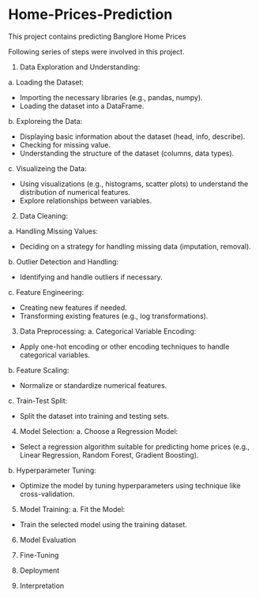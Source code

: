 # Home-Prices-Prediction
This project contains predicting  Banglore Home Prices

Following series of steps were involved in this project. 

1. Data Exploration and Understanding:

a. Loading the Dataset:

- Importing the necessary libraries (e.g., pandas, numpy).
- Loading the dataset into a DataFrame.

b. Exploreing the Data:

- Displaying basic information about the dataset (head, info, describe).
- Checking for missing value.
- Understanding the structure of the dataset (columns, data types).

c. Visualizeing the Data:

- Using visualizations (e.g., histograms, scatter plots) to understand the distribution of numerical features.
- Explore relationships between variables.



2. Data Cleaning:

a. Handling Missing Values:
- Deciding on a strategy for handling missing data (imputation, removal).

b. Outlier Detection and Handling:
- Identifying and handle outliers if necessary.

c. Feature Engineering:
- Creating new features if needed.
- Transforming existing features (e.g., log transformations).



3. Data Preprocessing:
a. Categorical Variable Encoding:
- Apply one-hot encoding or other encoding techniques to handle categorical variables.

b. Feature Scaling:
- Normalize or standardize numerical features.

c. Train-Test Split:
- Split the dataset into training and testing sets.



4. Model Selection:
a. Choose a Regression Model:
- Select a regression algorithm suitable for predicting home prices (e.g., Linear Regression, Random Forest, Gradient Boosting).

b. Hyperparameter Tuning:
- Optimize the model by tuning hyperparameters using technique like cross-validation.



5. Model Training:
a. Fit the Model:
- Train the selected model using the training dataset.


6. Model Evaluation


7. Fine-Tuning


8. Deployment


9. Interpretation

